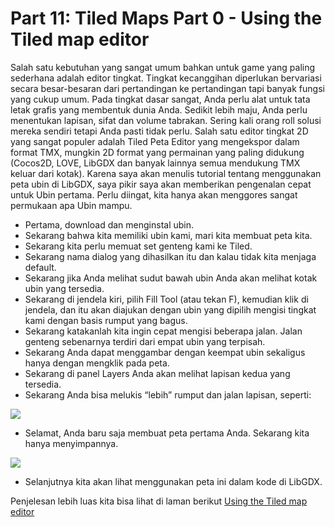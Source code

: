 # Part 11: Tiled Maps Part 0 - Using the Tiled map editor

Salah satu kebutuhan yang sangat umum bahkan untuk game yang paling sederhana adalah editor tingkat. Tingkat kecanggihan diperlukan bervariasi secara besar-besaran dari pertandingan ke pertandingan tapi banyak fungsi yang cukup umum. Pada tingkat dasar sangat, Anda perlu alat untuk tata letak grafis yang membentuk dunia Anda. Sedikit lebih maju, Anda perlu menentukan lapisan, sifat dan volume tabrakan. Sering kali orang roll solusi mereka sendiri tetapi Anda pasti tidak perlu. Salah satu editor tingkat 2D yang sangat populer adalah Tiled Peta Editor yang mengekspor dalam format TMX, mungkin 2D format yang permainan yang paling didukung (Cocos2D, LOVE, LibGDX dan banyak lainnya semua mendukung TMX keluar dari kotak). Karena saya akan menulis tutorial tentang menggunakan peta ubin di LibGDX, saya pikir saya akan memberikan pengenalan cepat untuk Ubin pertama. Perlu diingat, kita hanya akan menggores sangat permukaan apa Ubin mampu.

* Pertama, download dan menginstal ubin.
* Sekarang bahwa kita memiliki ubin kami, mari kita membuat peta kita.
* Sekarang kita perlu memuat set genteng kami ke Tiled.
* Sekarang nama dialog yang dihasilkan itu dan kalau tidak kita menjaga default.
* Sekarang jika Anda melihat sudut bawah ubin Anda akan melihat kotak ubin yang tersedia.
* Sekarang di jendela kiri, pilih Fill Tool (atau tekan F), kemudian klik di jendela, dan itu akan diajukan dengan ubin yang dipilih mengisi tingkat kami dengan basis rumput yang bagus.
* Sekarang katakanlah kita ingin cepat mengisi beberapa jalan. Jalan genteng sebenarnya terdiri dari empat ubin yang terpisah.
* Sekarang Anda dapat menggambar dengan keempat ubin sekaligus hanya dengan mengklik pada peta.
* Sekarang di panel Layers Anda akan melihat lapisan kedua yang tersedia.
* Sekarang Anda bisa melukis “lebih” rumput dan jalan lapisan, seperti:
<img align="middle" src="http://www.gamefromscratch.com/image.axd?picture=t13.png" /> 

* Selamat, Anda baru saja membuat peta pertama Anda. Sekarang kita hanya menyimpannya.
<img align="middle" src="http://www.gamefromscratch.com/image.axd?picture=t14.png" />

* Selanjutnya kita akan lihat menggunakan peta ini dalam kode di LibGDX.

Penjelesan lebih luas kita bisa lihat di laman berikut [Using the Tiled map editor](http://www.gamefromscratch.com/post/2014/04/15/A-quick-look-at-Tiled-An-open-source-2D-level-editor.aspx)
